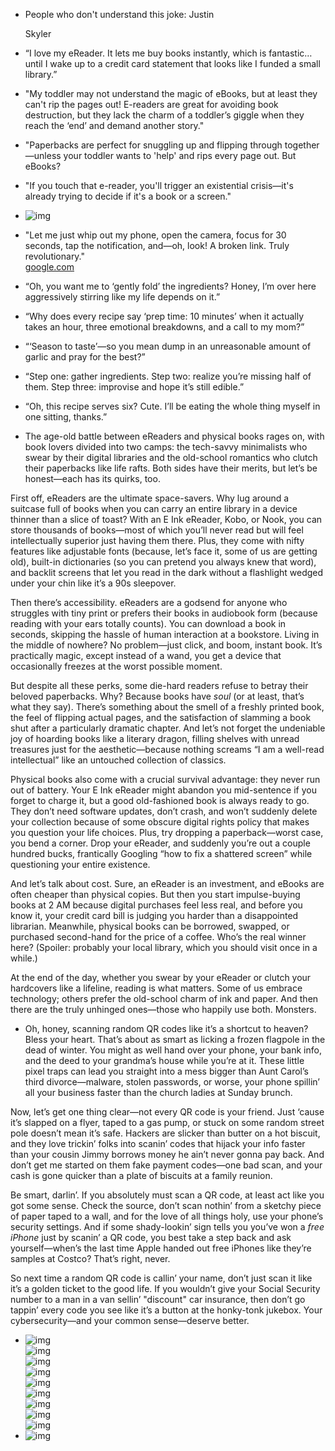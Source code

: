 - People who don't understand this joke: 
    Justin  

    Skyler  
    
- “I love my eReader. It lets me buy books instantly, which is fantastic… until I wake up to a credit card statement that looks like I funded a small library.”
- "My toddler may not understand the magic of eBooks, but at least they can't rip the pages out! E-readers are great for avoiding book destruction, but they lack the charm of a toddler’s giggle when they reach the ‘end’ and demand another story."
- "Paperbacks are perfect for snuggling up and flipping through together—unless your toddler wants to 'help' and rips every page out. But eBooks?
- "If you touch that e-reader, you'll trigger an existential crisis—it's already trying to decide if it's a book or a screen."
- ![img](./img/book01.png)
- "Let me just whip out my phone, open the camera, focus for 30 seconds, tap the notification, and—oh, look! A broken link. Truly revolutionary."  
  [google.com](google.com/404)
- “Oh, you want me to ‘gently fold’ the ingredients? Honey, I’m over here aggressively stirring like my life depends on it.”
- “Why does every recipe say ‘prep time: 10 minutes’ when it actually takes an hour, three emotional breakdowns, and a call to my mom?”
- “‘Season to taste’—so you mean dump in an unreasonable amount of garlic and pray for the best?”
- “Step one: gather ingredients. Step two: realize you’re missing half of them. Step three: improvise and hope it’s still edible.”
- “Oh, this recipe serves six? Cute. I’ll be eating the whole thing myself in one sitting, thanks.”
- The age-old battle between eReaders and physical books rages on, with book lovers divided into two camps: the tech-savvy minimalists who swear by their digital libraries and the old-school romantics who clutch their paperbacks like life rafts. Both sides have their merits, but let’s be honest—each has its quirks, too.

First off, eReaders are the ultimate space-savers. Why lug around a suitcase full of books when you can carry an entire library in a device thinner than a slice of toast? With an E Ink eReader, Kobo, or Nook, you can store thousands of books—most of which you’ll never read but will feel intellectually superior just having them there. Plus, they come with nifty features like adjustable fonts (because, let’s face it, some of us are getting old), built-in dictionaries (so you can pretend you always knew that word), and backlit screens that let you read in the dark without a flashlight wedged under your chin like it’s a 90s sleepover.

Then there’s accessibility. eReaders are a godsend for anyone who struggles with tiny print or prefers their books in audiobook form (because reading with your ears totally counts). You can download a book in seconds, skipping the hassle of human interaction at a bookstore. Living in the middle of nowhere? No problem—just click, and boom, instant book. It’s practically magic, except instead of a wand, you get a device that occasionally freezes at the worst possible moment.

But despite all these perks, some die-hard readers refuse to betray their beloved paperbacks. Why? Because books have *soul* (or at least, that’s what they say). There’s something about the smell of a freshly printed book, the feel of flipping actual pages, and the satisfaction of slamming a book shut after a particularly dramatic chapter. And let’s not forget the undeniable joy of hoarding books like a literary dragon, filling shelves with unread treasures just for the aesthetic—because nothing screams “I am a well-read intellectual” like an untouched collection of classics.

Physical books also come with a crucial survival advantage: they never run out of battery. Your E Ink eReader might abandon you mid-sentence if you forget to charge it, but a good old-fashioned book is always ready to go. They don’t need software updates, don’t crash, and won’t suddenly delete your collection because of some obscure digital rights policy that makes you question your life choices. Plus, try dropping a paperback—worst case, you bend a corner. Drop your eReader, and suddenly you’re out a couple hundred bucks, frantically Googling “how to fix a shattered screen” while questioning your entire existence.

And let’s talk about cost. Sure, an eReader is an investment, and eBooks are often cheaper than physical copies. But then you start impulse-buying books at 2 AM because digital purchases feel less real, and before you know it, your credit card bill is judging you harder than a disappointed librarian. Meanwhile, physical books can be borrowed, swapped, or purchased second-hand for the price of a coffee. Who’s the real winner here? (Spoiler: probably your local library, which you should visit once in a while.)

At the end of the day, whether you swear by your eReader or clutch your hardcovers like a lifeline, reading is what matters. Some of us embrace technology; others prefer the old-school charm of ink and paper. And then there are the truly unhinged ones—those who happily use both. Monsters.

- Oh, honey, scanning random QR codes like it’s a shortcut to heaven? Bless your heart. That’s about as smart as licking a frozen flagpole in the dead of winter.  You might as well hand over your phone, your bank info, and the deed to your grandma’s house while you’re at it. These little pixel traps can lead you straight into a mess bigger than Aunt Carol’s third divorce—malware, stolen passwords, or worse, your phone spillin’ all your business faster than the church ladies at Sunday brunch.  

Now, let’s get one thing clear—not every QR code is your friend. Just ‘cause it’s slapped on a flyer, taped to a gas pump, or stuck on some random street pole doesn’t mean it’s safe. Hackers are slicker than butter on a hot biscuit, and they love trickin’ folks into scanin’ codes that hijack your info faster than your cousin Jimmy borrows money he ain’t never gonna pay back. And don’t get me started on them fake payment codes—one bad scan, and your cash is gone quicker than a plate of biscuits at a family reunion.  

Be smart, darlin’. If you absolutely must scan a QR code, at least act like you got some sense. Check the source, don’t scan nothin’ from a sketchy piece of paper taped to a wall, and for the love of all things holy, use your phone’s security settings. And if some shady-lookin’ sign tells you you’ve won a *free iPhone* just by scanin’ a QR code, you best take a step back and ask yourself—when’s the last time Apple handed out free iPhones like they’re samples at Costco? That’s right, never.  

So next time a random QR code is callin’ your name, don’t just scan it like it’s a golden ticket to the good life. If you wouldn’t give your Social Security number to a man in a van sellin’ "discount" car insurance, then don’t go tappin’ every code you see like it’s a button at the honky-tonk jukebox. Your cybersecurity—and your common sense—deserve better.


- ![img](./img/1%20-%20Zelda.png)  
  ![img](./img/2%20-%20Zelda.png)  
  ![img](./img/3%20-%20Zelda.png)  
  ![img](./img/4%20-%20Zelda.png)  
  ![img](./img/5%20-%20Zelda.jpg)  
  ![img](./img/6%20-%20Zelda.png)  
  ![img](./img/7%20-%20Zelda.png)  
  ![img](./img/8%20-%20Zelda.jpg)  
  ![img](./img/9%20-%20Zelda.png) 
- ![img](./img/rickroll.gif)
